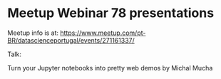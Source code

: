# Meetup Webinar 78 presentations

Meetup info is at: https://www.meetup.com/pt-BR/datascienceportugal/events/271161337/

Talk:

Turn your Jupyter notebooks into pretty web demos by Michal Mucha


